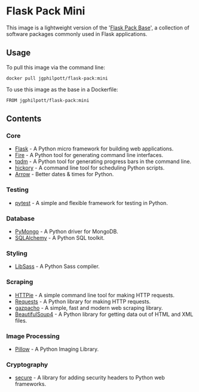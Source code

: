# Flask Pack Mini

This image is a lightweight version of the '[Flask Pack Base](https://github.com/jgphilpott/docker-images/tree/master/flask-series/flask-pack-base)', a collection of software packages commonly used in Flask applications.

## Usage

To pull this image via the command line:

`docker pull jgphilpott/flask-pack:mini`

To use this image as the base in a Dockerfile:

`FROM jgphilpott/flask-pack:mini`

## Contents

### Core

 - [Flask](https://github.com/pallets/flask) - A Python micro framework for building web applications.
 - [Fire](https://github.com/google/python-fire) - A Python tool for generating command line interfaces.
 - [tqdm](https://github.com/tqdm/tqdm) - A Python tool for generating progress bars in the command line.
 - [hickory](https://github.com/maxhumber/hickory) - A command line tool for scheduling Python scripts.
 - [Arrow](https://github.com/arrow-py/arrow) - Better dates & times for Python.

### Testing

 - [pytest](https://github.com/pytest-dev/pytest) - A simple and flexible framework for testing in Python.

### Database

 - [PyMongo](https://github.com/mongodb/mongo-python-driver) - A Python driver for MongoDB.
 - [SQLAlchemy](https://github.com/sqlalchemy/sqlalchemy) - A Python SQL toolkit.

### Styling

 - [LibSass](https://github.com/sass/libsass-python) - A Python Sass compiler.

### Scraping

 - [HTTPie](https://github.com/jakubroztocil/httpie) - A simple command line tool for making HTTP requests.
 - [Requests](https://github.com/psf/requests) - A Python library for making HTTP requests.
 - [gazpacho](https://github.com/maxhumber/gazpacho) - A simple, fast and modern web scraping library.
 - [BeautifulSoup4](https://code.launchpad.net/beautifulsoup) - A Python library for getting data out of HTML and XML files.

### Image Processing

 - [Pillow](https://github.com/python-pillow/Pillow) - A Python Imaging Library.

### Cryptography

 - [secure](https://github.com/TypeError/secure.py) - A library for adding security headers to Python web frameworks.
